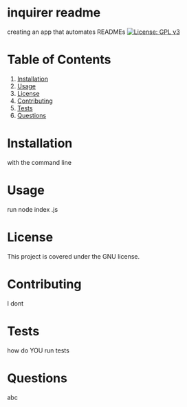 # inquirer readme 
  creating an app that automates READMEs
  [![License: GPL v3](https://img.shields.io/badge/License-GPLv3-blue.svg)](https://www.gnu.org/licenses/gpl-3.0)

  # Table of Contents
  1. [Installation](#installation)
  2. [Usage](#usage)
  3. [License](#license)
  4. [Contributing](#contributing)
  5. [Tests](#tests)
  6. [Questions](#questions)

  # Installation
  with the command line

  # Usage
  run node index .js

  # License
  This project is covered under the GNU license.

  # Contributing
  I dont

  # Tests
  how do YOU run tests

  # Questions
  abc
